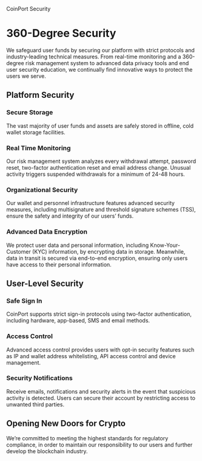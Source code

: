 CoinPort Security      

# 360-Degree Security

We safeguard user funds by securing our platform with strict protocols and industry-leading technical measures. From real-time monitoring and a 360-degree risk management system to advanced data privacy tools and end user security education, we continually find innovative ways to protect the users we serve.

## Platform Security

### Secure Storage

The vast majority of user funds and assets are safely stored in offline, cold wallet storage facilities.

### Real Time Monitoring

Our risk management system analyzes every withdrawal attempt, password reset, two-factor authentication reset and email address change. Unusual activity triggers suspended withdrawals for a minimum of 24-48 hours.

### Organizational Security

Our wallet and personnel infrastructure features advanced security measures, including multisignature and threshold signature schemes (TSS), ensure the safety and integrity of our users’ funds.

### Advanced Data Encryption

We protect user data and personal information, including Know-Your-Customer (KYC) information, by encrypting data in storage. Meanwhile, data in transit is secured via end-to-end encryption, ensuring only users have access to their personal information.

## User-Level Security

### Safe Sign In

CoinPort supports strict sign-in protocols using two-factor authentication, including hardware, app-based, SMS and email methods.

### Access Control

Advanced access control provides users with opt-in security features such as IP and wallet address whitelisting, API access control and device management.

### Security Notifications

Receive emails, notifications and security alerts in the event that suspicious activity is detected. Users can secure their account by restricting access to unwanted third parties.

## Opening New Doors for Crypto

We’re committed to meeting the highest standards for regulatory compliance, in order to maintain our responsibility to our users and further develop the blockchain industry.